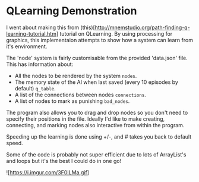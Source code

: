 # QLearning Demonstration
I went about making this from (this)[http://mnemstudio.org/path-finding-q-learning-tutorial.htm] tutorial on QLearning. 
By using processing for graphics, this implementaion attempts to show how a system can learn from it's environment. 

The 'node' system is fairly customisable from the provided 'data.json' file. 
This has information about:
- All the nodes to be rendered by the system `nodes`.
- The memory state of the AI when last saved (every 10 episodes by default) `q_table`.
- A list of the connections between nodes `connections`.
- A list of nodes to mark as punishing `bad_nodes`.

The program also allows you to drag and drop nodes so you don't need to specify their positions in the file.
Ideally I'd like to make creating, connecting, and marking nodes also interactive from within the program.

Speeding up the learning is done using +/-, and # takes you back to default speed.

Some of the code is probably not super efficient due to lots of ArrayList's and loops but it's the best I could do in one go!

![https://i.imgur.com/3F0ILMa.gif]
